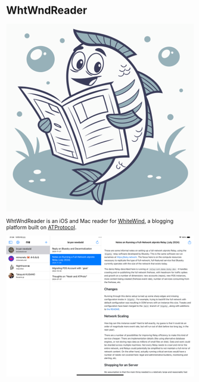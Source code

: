 # WhtWndReader

![WhtWndReader Logo](assets/whtwndreader-logo.png)

WhtWndReader is an iOS and Mac reader for [WhiteWind](https://whtwnd.com), a blogging platform built on [ATProtocol](https://whtwnd.com).


![WhtWndReader App](assets/app.png)
